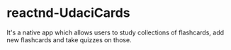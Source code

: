 # reactnd-UdaciCards
It's a native app which allows users to study collections of flashcards, add new flashcards and take quizzes on those.
